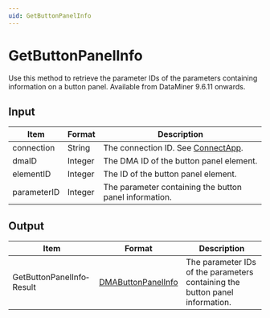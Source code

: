 ```yaml
---
uid: GetButtonPanelInfo
---
```


# GetButtonPanelInfo

Use this method to retrieve the parameter IDs of the parameters containing information on a button panel. Available from DataMiner 9.6.11 onwards.

## Input

| Item        | Format  | Description                                            |
|-------------|---------|--------------------------------------------------------|
| connection  | String  | The connection ID. See [ConnectApp](xref:ConnectApp).   |
| dmaID       | Integer | The DMA ID of the button panel element.                |
| elementID   | Integer | The ID of the button panel element.                    |
| parameterID | Integer | The parameter containing the button panel information. |

## Output

| Item | Format | Description |
|--|--|--|
| GetButtonPanelInfo­Result | [DMAButtonPanelInfo](xref:DMAButtonPanelInfo) | The parameter IDs of the parameters containing the button panel information. |
